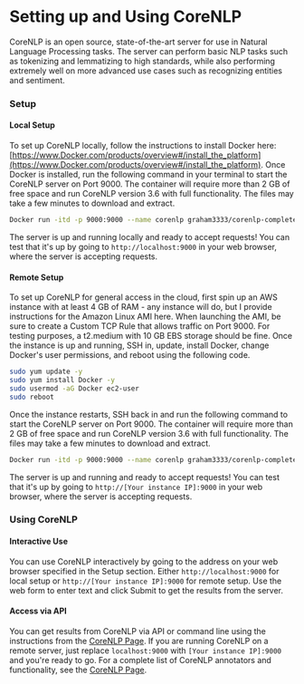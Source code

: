 # Setting up and Using CoreNLP

CoreNLP is an open source, state-of-the-art server for use in Natural Language Processing tasks. The server can perform basic NLP tasks such as tokenizing and lemmatizing to high standards, while also performing extremely well on more advanced use cases such as recognizing entities and sentiment.

### Setup

#### Local Setup

To set up CoreNLP locally, follow the instructions to install Docker here: [https://www.Docker.com/products/overview#/install_the_platform](https://www.Docker.com/products/overview#/install_the_platform). Once Docker is installed, run the following command in your terminal to start the CoreNLP server on Port 9000. The container will require more than 2 GB of free space and run CoreNLP version 3.6 with full functionality. The files may take a few minutes to download and extract.

``` bash
Docker run -itd -p 9000:9000 --name corenlp graham3333/corenlp-complete-custom
```

The server is up and running locally and ready to accept requests! You can test that it's up by going to `http://localhost:9000` in your web browser, where the server is accepting requests. 

#### Remote Setup

To set up CoreNLP for general access in the cloud, first spin up an AWS instance with at least 4 GB of RAM - any instance will do, but I provide instructions for the Amazon Linux AMI here. When launching the AMI, be sure to create a Custom TCP Rule that allows traffic on Port 9000. For testing purposes, a t2.medium with 10 GB EBS storage should be fine. Once the instance is up and running, SSH in, update, install Docker, change Docker's user permissions, and reboot using the following code.

``` bash
sudo yum update -y
sudo yum install Docker -y
sudo usermod -aG Docker ec2-user
sudo reboot
```

Once the instance restarts, SSH back in and run the following command to start the CoreNLP server on Port 9000. The container will require more than 2 GB of free space and run CoreNLP version 3.6 with full functionality. The files may take a few minutes to download and extract.

``` bash
Docker run -itd -p 9000:9000 --name corenlp graham3333/corenlp-complete-custom
```

The server is up and running and ready to accept requests! You can test that it's up by going to `http://[Your instance IP]:9000` in your web browser, where the server is accepting requests. 

### Using CoreNLP

#### Interactive Use

You can use CoreNLP interactively by going to the address on your web browser specified in the Setup section. Either `http://localhost:9000` for local setup or `http://[Your instance IP]:9000` for remote setup. Use the web form to enter text and click Submit to get the results from the server.

#### Access via API

You can get results from CoreNLP via API or command line using the instructions from the [CoreNLP Page](http://stanfordnlp.github.io/CoreNLP/corenlp-server.html). If you are running CoreNLP on a remote server, just replace `localhost:9000` with `[Your instance IP]:9000` and you're ready to go. For a complete list of CoreNLP annotators and functionality, see the [CoreNLP Page](http://stanfordnlp.github.io/CoreNLP/annotators.html).